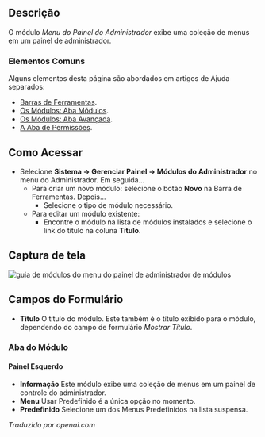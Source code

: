 <!-- Filename: Help4.x:Admin_Modules:_Administrator_Dashboard_Menu / Display title: Módulos: Menu do Painel do Administrador -->

## Descrição

O módulo *Menu do Painel do Administrador* exibe uma coleção de menus em um painel de administrador.

### Elementos Comuns

Alguns elementos desta página são abordados em artigos de Ajuda separados:

* [Barras de Ferramentas](jdocmanual?article=help/common-elements/toolbars).
* [Os Módulos: Aba Módulos](jdocmanual?article=help/modules/modules-module-tab).
* [Os Módulos: Aba Avançada](jdocmanual?article=help/modules/modules-advanced-tab).
* [A Aba de Permissões](jdocmanual?article=help/common-elements/edit-permissions).

## Como Acessar

- Selecione **Sistema → Gerenciar Painel → Módulos do Administrador** no menu do Administrador. Em seguida...
  - Para criar um novo módulo: selecione o botão **Novo** na Barra de Ferramentas. Depois...
    - Selecione o tipo de módulo necessário.
  - Para editar um módulo existente:
    - Encontre o módulo na lista de módulos instalados e selecione o
      link do título na coluna **Título**.

## Captura de tela

![guia de módulos do menu do painel de administrador de módulos](../../../pt/images/modules-admin/modules-administrator-dashboard-menu-module-tab.png)

## Campos do Formulário

- **Título** O título do módulo. Este também é o título exibido
  para o módulo, dependendo do campo de formulário *Mostrar Título*.

### Aba do Módulo

#### Painel Esquerdo

- **Informação** Este módulo exibe uma coleção de menus em um
  painel de controle do administrador.
- **Menu** Usar Predefinido é a única opção no momento.
- **Predefinido** Selecione um dos Menus Predefinidos na lista suspensa.

*Traduzido por openai.com*

